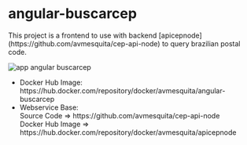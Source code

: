 # angular-buscarcep

<p>
   This project is a frontend to use with backend [apicepnode](https://github.com/avmesquita/cep-api-node) to query brazilian postal code.
</p>


![app angular buscarcep](https://www.andremesquita.com/wp-content/uploads/2020/07/app-buscarcep.png)


  <ul>
    <li>
	   Docker Hub Image:<br>
       https://hub.docker.com/repository/docker/avmesquita/angular-buscarcep
	  </li>

   <li>
	   Webservice Base:<br>
       Source Code => https://github.com/avmesquita/cep-api-node<br>
	   Docker Hub Image => https://hub.docker.com/repository/docker/avmesquita/apicepnode
	</li>
 </ul>
 